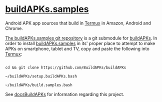 # [buildAPKs.samples](https://buildapks.github.io/buildAPKs.samples)
Android APK app sources that build in [Termux](https://github.com/termux) in Amazon, Android and Chrome.

[The buildAPKs.samples git repository](https://github.com/BuildAPKs/buildAPKs.samples) is a git submodule for [buildAPKs](https://github.com/BuildAPKs/buildAPKs).  In order to install [buildAPKs.samples](https://github.com/BuildAPKs/buildAPKs.samples) in its' proper place to attempt to make APKs on smartphone, tablet and TV, copy and paste the following into [Termux](https://github.com/termux):

```

cd && git clone https://github.com/BuildAPKs/buildAPKs

~/buildAPKs/setup.buildAPKs.bash

~/buildAPKs/build.samples.bash

```

See [docsBuildAPKs](https://buildapks.github.io/docsBuildAPKs/) for information regarding this project.
<!-- README.md OEF -->
